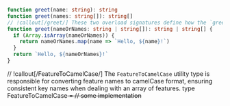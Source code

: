 ```ts !! a
function greet(name: string): string
function greet(names: string[]): string[]
// !callout[/greet/] These two overload signatures define how the `greet` function can be called: either with a single string (for one name) or with an array of strings (for multiple names). This allows TypeScript to enforce type safety for both input types.
function greet(nameOrNames: string | string[]): string | string[] {
  if (Array.isArray(nameOrNames)) {
    return nameOrNames.map(name => `Hello, ${name}!`)
  }
  return `Hello, ${nameOrNames}!`
}
```

<!-- ```ts
// !callout[/useIsFeatureEnabled/] These are overload signatures. The first signature handles an array of features, returning an object with camelCase keys and boolean values.
function useIsFeatureEnabled<T extends Feature[]>(features: T): { 
  [key in FeatureToCamelCase<T[number]>]: boolean 
}
// !callout[/useIsFeatureEnabled/] The second signature handles a single feature, returning a boolean.
function useIsFeatureEnabled(features: Feature): boolean
// !callout[/useIsFeatureEnabled/] These signatures tell TypeScript the different ways the `useIsFeatureEnabled` function can be called, ensuring type safety for different input types.
function useIsFeatureEnabled<T extends Feature | Feature[]>(features: T) {
  const { profile } = useProfile()
  if (Array.isArray(features)) {
    return Object.fromEntries(
      features.map((feature) => [
        featureToCamelCase(feature),
        checkFeature(feature, profile?.disabled_features),
      ])
    )
  }

  return checkFeature(features, profile?.disabled_features)
}
```

```ts
function useIsFeatureEnabled<T extends Feature[]>(features: T): { 
  [key in FeatureToCamelCase<T[number]>]: boolean 
}
function useIsFeatureEnabled(features: Feature): boolean
function useIsFeatureEnabled<T extends Feature | Feature[]>(features: T) {
  const { profile } = useProfile()

  // !callout[/array of features/] This function overload handles the case where an array of features is passed. It processes each feature, converts it to camelCase, and checks if it's enabled.
  if (Array.isArray(features)) {
    return Object.fromEntries(
      features.map((feature) => [
        featureToCamelCase(feature),
        checkFeature(feature, profile?.disabled_features),
      ])
    )
  }

  return checkFeature(features, profile?.disabled_features)
}
```

```ts
// !callout[/checkFeature/] The `checkFeature` function is used to determine if a feature is enabled. It returns `true` if the feature is not found in the disabled features list, or if no disabled features are provided.
function checkFeature(feature: Feature, features?: Feature[]) {
  return !features?.includes(feature) ?? true
}
```

```ts -->
// !callout[/FeatureToCamelCase/] The `FeatureToCamelCase` utility type is responsible for converting feature names to camelCase format, ensuring consistent key names when dealing with an array of features.
type FeatureToCamelCase<S extends string> = // some implementation
```